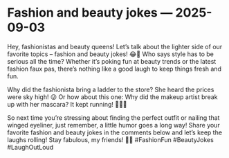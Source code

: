 # Fashion and beauty jokes — 2025-09-03

Hey, fashionistas and beauty queens! Let’s talk about the lighter side of our favorite topics – fashion and beauty jokes! 😂💄 Who says style has to be serious all the time? Whether it’s poking fun at beauty trends or the latest fashion faux pas, there’s nothing like a good laugh to keep things fresh and fun.

Why did the fashionista bring a ladder to the store? She heard the prices were sky high! 😜 Or how about this one: Why did the makeup artist break up with her mascara? It kept running! 🏃‍♀️💔

So next time you’re stressing about finding the perfect outfit or nailing that winged eyeliner, just remember, a little humor goes a long way! Share your favorite fashion and beauty jokes in the comments below and let’s keep the laughs rolling! Stay fabulous, my friends! 💋✨ #FashionFun #BeautyJokes #LaughOutLoud